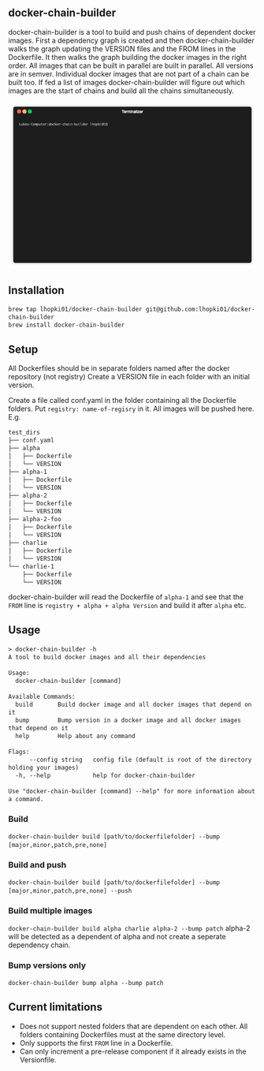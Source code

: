 ## docker-chain-builder

docker-chain-builder is a tool to build and push chains of dependent docker images.
First a dependency graph is created and then docker-chain-builder walks the graph updating the VERSION files and the FROM lines in the Dockerfile.
It then walks the graph building the docker images in the right order.  All images that can be built in parallel are built in parallel.
All versions are in semver.
Individual docker images that are not part of a chain can be built too.
If fed a list of images docker-chain-builder will figure out which images are the start of chains and build all the chains simultaneously.

![](images/demo.gif)

## Installation

```
brew tap lhopki01/docker-chain-builder git@github.com:lhopki01/docker-chain-builder
brew install docker-chain-builder
```

## Setup

All Dockerfiles should be in separate folders named after the docker repository (not registry)
Create a VERSION file in each folder with an initial version.

Create a file called conf.yaml in the folder containing all the Dockerfile folders.
Put `registry: name-of-regisry` in it.   All images will be pushed here. E.g.
```
test_dirs
├── conf.yaml
├── alpha
│   ├── Dockerfile
│   └── VERSION
├── alpha-1
│   ├── Dockerfile
│   └── VERSION
├── alpha-2
│   ├── Dockerfile
│   └── VERSION
├── alpha-2-foo
│   ├── Dockerfile
│   └── VERSION
├── charlie
│   ├── Dockerfile
│   └── VERSION
└── charlie-1
    ├── Dockerfile
    └── VERSION
```
docker-chain-builder will read the Dockerfile of `alpha-1` and see that the `FROM` line is `registry + alpha + alpha Version` and build it after `alpha` etc.

## Usage

```
> docker-chain-builder -h
A tool to build docker images and all their dependencies

Usage:
  docker-chain-builder [command]

Available Commands:
  build       Build docker image and all docker images that depend on it
  bump        Bump version in a docker image and all docker images that depend on it
  help        Help about any command

Flags:
      --config string   config file (default is root of the directory holding your images)
  -h, --help            help for docker-chain-builder

Use "docker-chain-builder [command] --help" for more information about a command.
```

### Build
`docker-chain-builder build [path/to/dockerfilefolder] --bump [major,minor,patch,pre,none]`

### Build and push
`docker-chain-builder build [path/to/dockerfilefolder] --bump [major,minor,patch,pre,none] --push`

### Build multiple images
`docker-chain-builder build alpha charlie alpha-2 --bump patch`
alpha-2 will be detected as a dependent of alpha and not create a seperate dependency chain.

### Bump versions only
`docker-chain-builder bump alpha --bump patch`

## Current limitations
- Does not support nested folders that are dependent on each other.  All folders containing Dockerfiles must at the same directory level.
- Only supports the first `FROM` line in a Dockerfile.
- Can only increment a pre-release component if it already exists in the Versionfile.
